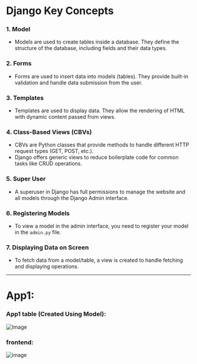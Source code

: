 # Django Key Concepts

### 1. **Model**
- Models are used to create tables inside a database. They define the structure of the database, including fields and their data types.

### 2. **Forms**
- Forms are used to insert data into models (tables). They provide built-in validation and handle data submission from the user.

### 3. **Templates**
- Templates are used to display data. They allow the rendering of HTML with dynamic content passed from views.

### 4. **Class-Based Views (CBVs)**
- CBVs are Python classes that provide methods to handle different HTTP request types (GET, POST, etc.).
- Django offers generic views to reduce boilerplate code for common tasks like CRUD operations.

### 5. **Super User**
- A superuser in Django has full permissions to manage the website and all models through the Django Admin interface.

### 6. **Registering Models**
- To view a model in the admin interface, you need to register your model in the `admin.py` file.

### 7. **Displaying Data on Screen**
- To fetch data from a model/table, a view is created to handle fetching and displaying operations.

---

# App1:
### App1 table (Created Using Model):
![Image](https://github.com/user-attachments/assets/86af525c-a86e-4c37-b175-f6544cbf6bbc)
### frontend:
![image](image_url_here)  
